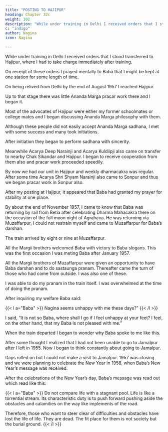 ```yaml
---
title: "POSTING TO HAJIPUR"
heading: Chapter 32c
weight: 102
description: "While under training in Delhi I received orders that I stood transferred to Hajipur, where I had to take charge immediately after training"
c: "indigo"
author: Nagina
icon: Nagina

---
```




While under training in Delhi I received orders that I stood transferred to Hajipur, where I had to take charge immediately after training. 

On receipt of these orders I prayed mentally to Baba that I might be kept at one station for some length of time.

On being relived from Delhi by the end of August 1957 I reached Hajipur. 

Up to that stage there was little Ananda Marga pracar work there and I began it.

Most of the advocates of Hajipur were either my former schoolmates or college mates and I began discussing Ananda Marga philosophy with them. 

Although these people did not easily accept Ananda Marga sadhana, I met with some success and many took initiations. 

After initiation they began to perform sadhana with sincerity.

Meanwhile Acarya Deep Narainji and Acarya Kuldiipji also came on transfer to nearby Chak Sikandar and Hajipur. I began to receive cooperation from them also and pracar work proceeded speedily.

By now we had our unit in Hajipur and weekly dharmacakra was regular. After some time Acarya Shri Shyam Narainji also came to Sonpur and thus we began pracar work in Sonpur also.

After my posting at Hajipur, it appeared that Baba had granted my prayer for stability at one place.

By about the end of November 1957, I came to know that Baba was returning by rail from Betia after celebrating Dharma Mahacakra there on the occasion of the full moon night of Agrahana. He was returning via Muzaffarpur, I could not restrain myself and came to Muzaffarpur for Baba’s darshan.

The train arrived by eight or nine at Muzaffarpur. 

All the Margii brothers welcomed Baba with victory to Baba slogans. This was the first occasion I was meting Baba after January 1957. 

All the Margii brothers of Muzaffarpur were given an opportunity to have Baba darshan and to do sastaunga pranam. Thereafter came the turn of those who had come from outside. I was also one of these.

I was able to do my pranam in the train itself. I was overwhelmed at the time of
doing the pranam.

After inquiring my welfare Baba said:

{{< l a="Baba" >}}
Nagina seems unhappy with me these days?”
{{< /l >}}


I said, “It is not so Baba, where shall I go if I feel unhappy at your feet? I feel, on the other hand, that my Baba is not pleased with me.”

When the train departed I began to wonder why Baba spoke to me like this.

After some thought I realized that I had not been unable to go to Jamalpur after I left in 1955. Now I began to think constantly about going to Jamalpur.

Days rolled on but I could not make a visit to Jamalpur. 1957 was closing and we were planning to celebrate the New Year in 1958, when Baba’s New Year’s message was received.

After the celebrations of the New Year’s day, Baba’s message was read out which read like this:

{{< l a="Baba" >}}
Do not compare life with a stagnant pool. Life is like a torrential stream. Its characteristic duty is to push forward pushing aside the obstacles and calamities on the way like implements of the road. 

Therefore, those who want to steer clear of difficulties and obstacles have lost the life of life. They are dead. The fit place for them is not society but the burial ground.
{{< /l >}}
